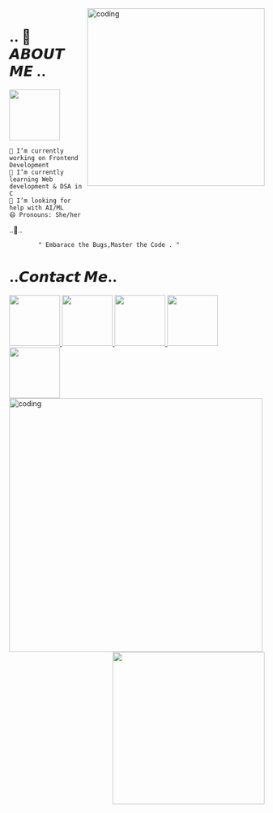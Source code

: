 <img align="right" alt="coding" width="350" src="https://media.giphy.com/media/tnLPi4IVEnG2Q/giphy.gif"> 
   
#    .. 🍄𝘼𝘽𝙊𝙐𝙏 𝙈𝙀 .. 

 <div id="header">
  
<img src="https://user-images.githubusercontent.com/74038190/216656987-9b3a52af-79d3-418c-8789-579955588e68.gif" width="100">



    🔭 I’m currently working on Frontend Development 
    🌱 I’m currently learning Web development & DSA in C 
    🤔 I’m looking for help with AI/ML 
    😄 Pronouns: She/her
 
..🌼..
<div id="header">
     
            " Embarace the Bugs,Master the Code . "
</div>

                         
          

# ..𝘾𝙤𝙣𝙩𝙖𝙘𝙩 𝙈𝙚..
<div id="badges">
  <a href="https://www.linkedin.com/in/ankita-samantaray-84812a25b/">
    <img src="https://user-images.githubusercontent.com/74038190/235294012-0a55e343-37ad-4b0f-924f-c8431d9d2483.gif" width="100" />
  </a>
  <a href="https://www.youtube.com/channel/UC2zIvzjxJtoG8l0AqaI5gqg">
    <img src="https://user-images.githubusercontent.com/74038190/235294007-de441046-823e-4eff-89bf-d4df52858b65.gif" width="100" />
  </a>
  <a href="https://twitter.com/Anks1ta5">
    <img src="https://user-images.githubusercontent.com/74038190/235294011-b8074c31-9097-4a65-a594-4151b58743a8.gif" width="100" />
  </a>
  <a href="https://discord.com/channels/@me">
    <img src="https://user-images.githubusercontent.com/74038190/235294015-47144047-25ab-417c-af1b-6746820a20ff.gif" width="100" />
  <a href="https://www.instagram.com/anks_1.ta5/"> 
    <img src="https://user-images.githubusercontent.com/74038190/235294013-a33e5c43-a01c-43f6-b44d-a406d8b4ab75.gif" width="100" />
  </a>
  </a>
</div>
 <img align="left" alt="coding" width="500" src="https://user-images.githubusercontent.com/74038190/221352987-68da234d-4d62-4e9d-9d7f-098dc657c2dc.gif">  
<div id="header">
  <img align="right" src="https://media.giphy.com/media/kOXvLje0ahPb72fVLn/giphy.gif" width="300"> 
</div>

  <div id="badges">
 <img src="https://komarev.com/ghpvc/?Ankita-Samantaray&style=flat-square&color=blue" alt=""/>
</div>


